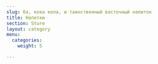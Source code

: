 ```yaml
---
slug: ба, кока кола, и таинственный восточный напиток
title: Напитки
section: Store
layout: category
menu:
  categories:
    weight: 5

---
```

